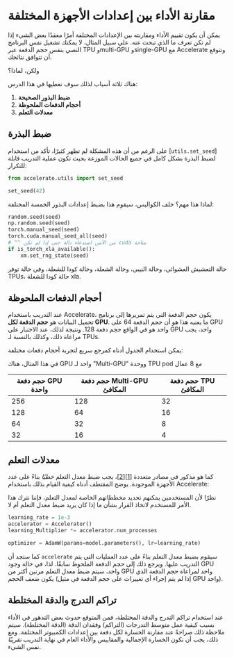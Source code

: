 # مقارنة الأداء بين إعدادات الأجهزة المختلفة

يمكن أن يكون تقييم الأداء ومقارنته بين الإعدادات المختلفة أمرًا معقدًا بعض الشيء إذا لم تكن تعرف ما الذي تبحث عنه. على سبيل المثال، لا يمكنك تشغيل نفس البرنامج النصي بنفس حجم الدفعة عبر TPU وmulti-GPU وsingle-GPU مع Accelerate وتتوقع أن تتوافق نتائجك.

ولكن، لماذا؟

هناك ثلاثة أسباب لذلك سوف نغطيها في هذا الدرس:

1. **ضبط البذور الصحيحة**
2. **أحجام الدفعات الملحوظة**
3. **معدلات التعلم**

## ضبط البذرة

على الرغم من أن هذه المشكلة لم تظهر كثيرًا، تأكد من استخدام [`utils.set_seed`] لضبط البذرة بشكل كامل في جميع الحالات الموزعة بحيث تكون عملية التدريب قابلة للتكرار:

```python
from accelerate.utils import set_seed

set_seed(42)
```

لماذا هذا مهم؟ خلف الكواليس، سيقوم هذا بضبط إعدادات البذور الخمسة المختلفة:

```python
random.seed(seed)
np.random.seed(seed)
torch.manual_seed(seed)
torch.cuda.manual_seed_all(seed)
# ^^ من الآمن استدعاء دالة حتى إذا لم تكن cuda متاحة
if is_torch_xla_available():
    xm.set_rng_state(seed)
```

حالة التعشيش العشوائي، وحالة النيبي، وحالة الشعلة، وحالة كودا للشعلة، وفي حالة توفر TPUs، حالة كودا للشعلة xla.

## أحجام الدفعات الملحوظة

عند التدريب باستخدام Accelerate، يكون حجم الدفعة التي يتم تمريرها إلى برنامج تحميل البيانات هو **حجم الدفعة لكل GPU**. ما يعنيه هذا هو أن حجم الدفعة 64 على GPU واحد هو في الواقع حجم دفعة 128. ونتيجة لذلك، عند الاختبار على GPU واحد، يجب مراعاة ذلك، وكذلك بالنسبة لـ TPUs.

يمكن استخدام الجدول أدناه كمرجع سريع لتجربة أحجام دفعات مختلفة:

<Tip>
في هذا المثال، هناك GPU واحد لـ "Multi-GPU" ووحدة TPU pod مع 8 عمال
</Tip>

| حجم دفعة GPU واحدة | حجم دفعة Multi-GPU المكافئ | حجم دفعة TPU المكافئ |
|-----------------------|---------------------------------|---------------------------|
| 256                   | 128                             | 32                        |
| 128                   | 64                              | 16                        |
| 64                    | 32                              | 8                         |
| 32                    | 16                              | 4                         |

## معدلات التعلم

كما هو مذكور في مصادر متعددة [[1](https://aws.amazon.com/blogs/machine-learning/scalable-multi-node-deep-learning-training-using-gpus-in-the-aws-cloud/)][[2](https://docs.nvidia.com/clara/clara-train-sdk/pt/model.html#classification-models-multi-gpu-training)]، يجب ضبط معدل التعلم *خطيًا* بناءً على عدد الأجهزة الموجودة. يوضح المقتطف أدناه كيفية القيام بذلك باستخدام Accelerate:

<Tip>
نظرًا لأن المستخدمين يمكنهم تحديد مخططاتهم الخاصة لمعدل التعلم، فإننا نترك هذا الأمر للمستخدم لاتخاذ القرار بشأن ما إذا كان يريد ضبط معدل التعلم أم لا.
</Tip>

```python
learning_rate = 1e-3
accelerator = Accelerator()
learning_Multiplier *= accelerator.num_processes

optimizer = AdamW(params=model.parameters(), lr=learning_rate)
```

كما ستجد أن `accelerate` سيقوم بضبط معدل التعلم بناءً على عدد العمليات التي يتم التدريب عليها. ويرجع ذلك إلى حجم الدفعة الملحوظ سابقًا. لذا، في حالة وجود GPU واحد، سيتم ضبط معدل التعلم مرتين أكثر من GPU واحد لمراعاة حجم الدفعة الذي يكون ضعف الحجم (إذا لم يتم إجراء أي تغييرات على حجم الدفعة في مثيل GPU واحد).

## تراكم التدرج والدقة المختلطة

عند استخدام تراكم التدرج والدقة المختلطة، فمن المتوقع حدوث بعض التدهور في الأداء بسبب كيفية عمل متوسط التدرجات (التراكم) وفقدان الدقة (الدقة المختلطة). سيتم ملاحظة ذلك صراحةً عند مقارنة الخسارة لكل دفعة بين إعدادات الكمبيوتر المختلفة. ومع ذلك، يجب أن تكون الخسارة الإجمالية والمقاييس والأداء العام في نهاية التدريب _تقريبًا_ نفس الشيء.